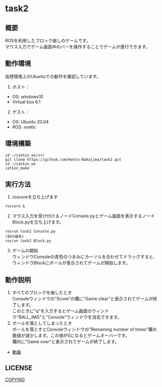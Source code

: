 # task2

## 概要
ROSを利用したブロック崩しのゲームです。<br>
マウス入力でゲーム画面中のバーを操作することでゲームが進行できます。

## 動作環境
仮想環境上のUbuntuでの動作を確認しています。
1. ホスト：<br>
- OS: windows10
- Virtual box 6.1
2. ゲスト：<br>
- OS: Ubuntu 20.04
- ROS: noetic

## 環境構築
```
cd ~/catkin_ws/src
git clone https://github.com/Kenta-Nakajima/task2.git
cd ~/catkin_ws
catkin_make
```

## 実行方法
1. roscoreを立ち上げます
```
roscore &
```

2. マウス入力を受け付けるノードConsole.pyとゲーム画面を表示するノードBlock.pyを立ち上げます。
```
rosrun task2 Console.py
(別の端末)
rosrun task2 Block.py
```

3. ゲームの開始<br>
  ウィンドウConsoleの青色のつまみにカーソルを合わせてドラッグすると、ウィンドウBlockにボールが表示されてゲームが開始します。

## 動作説明
1. すべてのブロックを崩したとき<br>
  Consoleウィンドウの"Score"の欄に"Game clear"と表示されてゲームが終了します。<br>
  このときに"q"を入力するとゲーム画面のウィンドウ"BALL_IMG"と"Console"ウィンドウを消去できます。
2. ボールを落としてしまったとき<br>
  ボールを落とすとConsoleウィンドウの"Remaining number of times"欄の数値が減少します。この値が0になるとゲームオーバーです。<br>
  欄内に"Game over"と表示されてゲームが終了します。

- [動画](https://www.youtube.com/watch?v=XHZcsVWpJyM&feature=youtu.be)

## LICENSE
[COPYING](https://github.com/Kenta-Nakajima/task2/blob/main/COPYING)
